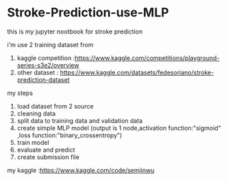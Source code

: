 # Stroke-Prediction-use-MLP
this is my jupyter nootbook for stroke prediction

i'm use 2 training dataset from 
1. kaggle competition :https://www.kaggle.com/competitions/playground-series-s3e2/overview
2. other dataset : https://www.kaggle.com/datasets/fedesoriano/stroke-prediction-dataset

my steps
1. load dataset from  2 source
2. cleaning data 
3. split data to training data and validation data
4. create simple MLP model (output is 1 node,activation function:"sigmoid" ,loss function:"binary_crossentropy")
5. train model 
6. evaluate and predict
7. create submission file

my kaggle :https://www.kaggle.com/code/semjinwu
